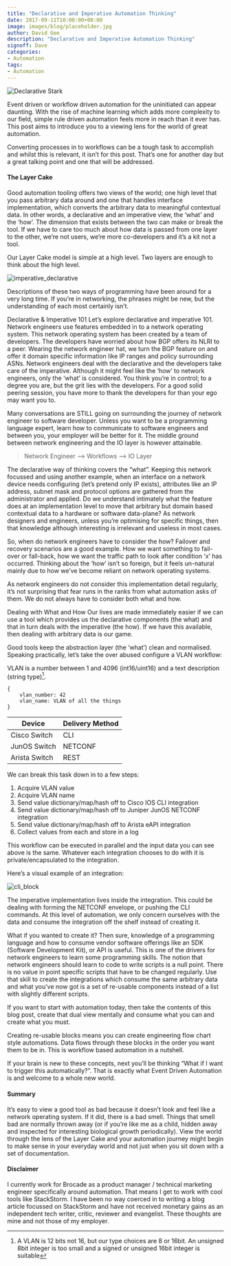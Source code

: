 ```yaml
---
title: "Declarative and Imperative Automation Thinking"
date: 2017-09-11T10:00:00+00:00
image: images/blog/placeholder.jpg
author: David Gee
description: "Declarative and Imperative Automation Thinking"
signoff: Dave
categories:
- Automation
tags:
- Automation
---
```


![Declarative Stark](/images/blog/declarative_imperative_stark.jpg#center)

Event driven or workflow driven automation for the uninitiated can appear daunting. With the rise of machine learning which adds more complexity to our field, simple rule driven automation feels more in reach than it ever has. This post aims to introduce you to a viewing lens for the world of great automation.

Converting processes in to workflows can be a tough task to accomplish and whilst this is relevant, it isn’t for this post. That’s one for another day but a great talking point and one that will be addressed.

#### The Layer Cake

Good automation tooling offers two views of the world; one high level that you pass arbitrary data around and one that handles interface implementation, which converts the arbitrary data to meaningful contextual data. In other words, a declarative and an imperative view, the ‘what’ and the ‘how’. The dimension that exists between the two can make or break the tool. If we have to care too much about how data is passed from one layer to the other, we’re not users, we’re more co-developers and it’s a kit not a tool.

Our Layer Cake model is simple at a high level. Two layers are enough to think about the high level.

![imperative_declarative](/images/blog/imperative_declarative.png#floatleft)

Descriptions of these two ways of programming have been around for a very long time. If you’re in networking, the phrases might be new, but the understanding of each most certainly isn’t.

Declarative & Imperative 101
Let’s explore declarative and imperative 101. Network engineers use features embedded in to a network operating system. This network operating system has been created by a team of developers. The developers have worried about how BGP offers its NLRI to a peer. Wearing the network engineer hat, we turn the BGP feature on and offer it domain specific information like IP ranges and policy surrounding ASNs. Network engineers deal with the declarative and the developers take care of the imperative. Although it might feel like the ‘how’ to network engineers, only the ‘what’ is considered. You think you’re in control; to a degree you are, but the grit lies with the developers. For a good solid peering session, you have more to thank the developers for than your ego may want you to.

Many conversations are STILL going on surrounding the journey of network engineer to software developer. Unless you want to be a programming language expert, learn how to communicate to software engineers and between you, your employer will be better for it. The middle ground between network engineering and the IO layer is however attainable.

> Network Engineer —> Workflows —> IO Layer

The declarative way of thinking covers the “what”. Keeping this network focussed and using another example, when an interface on a network device needs configuring (let’s pretend only IP exists), attributes like an IP address, subnet mask and protocol options are gathered from the administrator and applied. Do we understand intimately what the feature does at an implementation level to move that arbitrary but domain based contextual data to a hardware or software data-plane? As network designers and engineers, unless you’re optimising for specific things, then that knowledge although interesting is irrelevant and useless in most cases.

So, when do network engineers have to consider the how? Failover and recovery scenarios are a good example. How we want something to fail-over or fall-back, how we want the traffic path to look after condition ‘x’ has occurred. Thinking about the ‘how’ isn’t so foreign, but it feels un-natural mainly due to how we’ve become reliant on network operating systems.

As network engineers do not consider this implementation detail regularly, it’s not surprising that fear runs in the ranks from what automation asks of them. We do not always have to consider both what and how.

Dealing with What and How
Our lives are made immediately easier if we can use a tool which provides us the declarative components (the what) and that in turn deals with the imperative (the how). If we have this available, then dealing with arbitrary data is our game.

Good tools keep the abstraction layer (the ‘what’) clean and normalised. Speaking practically, let’s take the over abused configure a VLAN workflow:

VLAN is a number between 1 and 4096 (int16/uint16) and a text description (string type)[^1].

```plaintext
{
	vlan_number: 42
	vlan_name: VLAN of all the things
}
```

| Device | Delivery Method
| --- | --- |
| Cisco Switch | CLI |
| JunOS Switch | NETCONF |
| Arista Switch | REST |

We can break this task down in to a few steps:

1. Acquire VLAN value
2. Acquire VLAN name
3. Send value dictionary/map/hash off to Cisco IOS CLI integration
4. Send value dictionary/map/hash off to Juniper JunOS NETCONF integration
5. Send value dictionary/map/hash off to Arista eAPI integration
6. Collect values from each and store in a log

This workflow can be executed in parallel and the input data you can see above is the same. Whatever each integration chooses to do with it is private/encapsulated to the integration.

Here’s a visual example of an integration:

![cli_block](/images/blog/cli_block.png#floatleft)

The imperative implementation lives inside the integration. This could be dealing with forming the NETCONF envelope, or pushing the CLI commands. At this level of automation, we only concern ourselves with the data and consume the integration off the shelf instead of creating it.

What if you wanted to create it? Then sure, knowledge of a programming language and how to consume vendor software offerings like an SDK (Software Development Kit), or API is useful. This is one of the drivers for network engineers to learn some programming skills. The notion that network engineers should learn to code to write scripts is a null point. There is no value in point specific scripts that have to be changed regularly. Use that skill to create the integrations which consume the same arbitrary data and what you’ve now got is a set of re-usable components instead of a list with slightly different scripts.

If you want to start with automation today, then take the contents of this blog post, create that dual view mentally and consume what you can and create what you must.

Creating re-usable blocks means you can create engineering flow chart style automations. Data flows through these blocks in the order you want them to be in. This is workflow based automation in a nutshell.

If your brain is new to these concepts, next you’ll be thinking “What if I want to trigger this automatically?”. That is exactly what Event Driven Automation is and welcome to a whole new world.

#### Summary

It’s easy to view a good tool as bad because it doesn’t look and feel like a network operating system. If it did, there is a bad smell. Things that smell bad are normally thrown away (or if you’re like me as a child, hidden away and inspected for interesting biological growth periodically). View the world through the lens of the Layer Cake and your automation journey might begin to make sense in your everyday world and not just when you sit down with a set of documentation.

#### Disclaimer

I currently work for Brocade as a product manager / technical marketing engineer specifically around automation. That means I get to work with cool tools like StackStorm. I have been no way coerced in to writing a blog article focussed on StackStorm and have not received monetary gains as an independent tech writer, critic, reviewer and evangelist. These thoughts are mine and not those of my employer.

[^1]: A VLAN is 12 bits not 16, but our type choices are 8 or 16bit. An unsigned 8bit integer is too small and a signed or unsigned 16bit integer is suitable